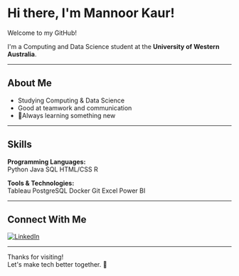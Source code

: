 # Hi there, I'm Mannoor Kaur! 

Welcome to my GitHub!

I'm a Computing and Data Science student at the **University of Western Australia**.  


---

## About Me

-  Studying Computing & Data Science
-  Good at teamwork and communication
- 🌱Always learning something new

---

## Skills

**Programming Languages:**  
Python  Java  SQL HTML/CSS  R

**Tools & Technologies:**  
Tableau  PostgreSQL  Docker  Git  Excel Power BI 

---

## Connect With Me

[![LinkedIn](https://img.shields.io/badge/-LinkedIn-blue?style=flat-square&logo=linkedin)](https://www.linkedin.com/in/mannoor-kaur-202506358)

---

Thanks for visiting!  
Let's make tech better together. 🌸
